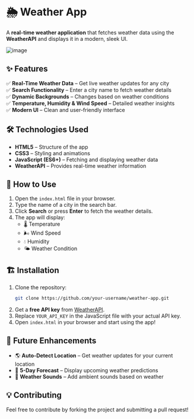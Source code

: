 # 🌦️ Weather App  

A **real-time weather application** that fetches weather data using the **WeatherAPI** and displays it in a modern, sleek UI.  

![image](https://github.com/user-attachments/assets/a53d4a66-7359-457f-a48e-3b80d9bedad2)


## ✨ Features  
✅ **Real-Time Weather Data** – Get live weather updates for any city  
✅ **Search Functionality** – Enter a city name to fetch weather details  
✅ **Dynamic Backgrounds** – Changes based on weather conditions  
✅ **Temperature, Humidity & Wind Speed** – Detailed weather insights  
✅ **Modern UI** – Clean and user-friendly interface  

## 🛠️ Technologies Used  
- **HTML5** – Structure of the app  
- **CSS3** – Styling and animations  
- **JavaScript (ES6+)** – Fetching and displaying weather data  
- **WeatherAPI** – Provides real-time weather information  

## 🚀 How to Use  
1. Open the `index.html` file in your browser.  
2. Type the name of a city in the search bar.  
3. Click **Search** or press **Enter** to fetch the weather details.  
4. The app will display:  
   - 🌡️ Temperature  
   - 🌬️ Wind Speed  
   - 💧 Humidity  
   - 🌤️ Weather Condition  

## 🏗️ Installation  
1. Clone the repository:  
   ```sh
   git clone https://github.com/your-username/weather-app.git
   ```
2. Get a **free API key** from [WeatherAPI](https://www.weatherapi.com/).  
3. Replace `YOUR_API_KEY` in the JavaScript file with your actual API key.  
4. Open `index.html` in your browser and start using the app!  

## 🔮 Future Enhancements  
- 🌎 **Auto-Detect Location** – Get weather updates for your current location  
- 📅 **5-Day Forecast** – Display upcoming weather predictions  
- 🎵 **Weather Sounds** – Add ambient sounds based on weather  

## 💡 Contributing  
Feel free to contribute by forking the project and submitting a pull request!  
